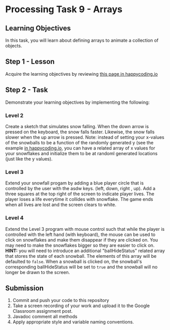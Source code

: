 # Processing Task 9 - Arrays

## Learning Objectives
In this task, you will learn about defining arrays to animate a collection of objects.


## Step 1 - Lesson
Acquire the learning objectives by reviewing [this page in happycoding.io](https://happycoding.io/tutorials/processing/arrays)

## Step 2 - Task
Demonstrate your learning objectives by implementing the following:
  
### Level 2
Create a sketch that simulates snow falling. When the down arrow is pressed on the keyboard, the snow falls faster.  Likewise, the snow falls slower when the up arrow is pressed.  Note: instead of setting your x-values of the snowballs to be a function of the randomly generated y (see the example [in happycoding.io](https://happycoding.io/tutorials/processing/arrays), you can have a related array of x values for your snowflakes and initialize them to be at randoml generated locations (just like the y values).
  
### Level 3
Extend your snowfall progam by adding a blue player circle that is controlled by the user with the asdw keys.  (left, down, right , up).  Add a three squares at the top right of the screen to indicate player lives.  The player loses a life everytime it collides with snowflake.  The game ends when all lives are lost and the screen clears to white.
  
### Level 4
Extend the Level 3 program with mouse control such that while the player is controlled with the left hand (with keyboard), the mouse can be used to click on snowflakes and make them disappear if they are clicked on.  You may need to make the snowflakes bigger so they are easier to click on.    **HINT:** you will need to introduce an additional "ballHideStatus" related array that stores the state of each snowball.  The elements of this array will be defaulted to `false`. When a snowball is clicked on, the snowball's corresponding ballHideStatus will be set to `true` and the snowball will no longer be drawn to the screen.


## Submission
1. Commit and push your code to this repository
2. Take a screen recording of your work and upload it to the Google Classroom assignment post.
3. Javadoc comment all methods
4. Apply appropriate style and variable naming conventions.
